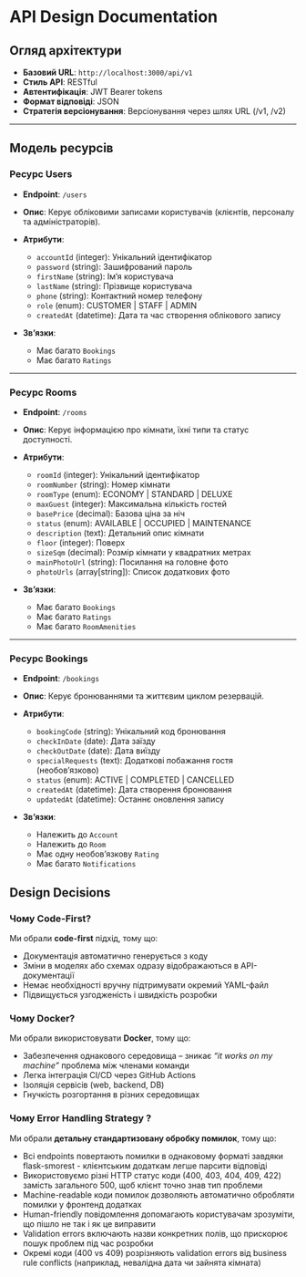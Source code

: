 # API Design Documentation

## Огляд архітектури
- **Базовий URL**: `http://localhost:3000/api/v1`
- **Стиль API**: RESTful
- **Автентифікація**: JWT Bearer tokens
- **Формат відповіді**: JSON
- **Стратегія версіонування**: Версіонування через шлях URL (/v1, /v2)

---

## Модель ресурсів

### Ресурс Users
- **Endpoint**: `/users`
- **Опис**: Керує обліковими записами користувачів (клієнтів, персоналу та адміністраторів).

- **Атрибути**:
  - `accountId` (integer): Унікальний ідентифікатор
  - `password` (string): Зашифрований пароль
  - `firstName` (string): Ім’я користувача
  - `lastName` (string): Прізвище користувача
  - `phone` (string): Контактний номер телефону
  - `role` (enum): CUSTOMER | STAFF | ADMIN
  - `createdAt` (datetime): Дата та час створення облікового запису

- **Зв’язки**:
  - Має багато `Bookings`
  - Має багато `Ratings`

---

### Ресурс Rooms
- **Endpoint**: `/rooms`
- **Опис**: Керує інформацією про кімнати, їхні типи та статус доступності.

- **Атрибути**:
  - `roomId` (integer): Унікальний ідентифікатор
  - `roomNumber` (string): Номер кімнати
  - `roomType` (enum): ECONOMY | STANDARD | DELUXE
  - `maxGuest` (integer): Максимальна кількість гостей
  - `basePrice` (decimal): Базова ціна за ніч
  - `status` (enum): AVAILABLE | OCCUPIED | MAINTENANCE
  - `description` (text): Детальний опис кімнати
  - `floor` (integer): Поверх
  - `sizeSqm` (decimal): Розмір кімнати у квадратних метрах
  - `mainPhotoUrl` (string): Посилання на головне фото
  - `photoUrls` (array[string]): Список додаткових фото

- **Зв’язки**:
  - Має багато `Bookings`
  - Має багато `Ratings`
  - Має багато `RoomAmenities`

---

### Ресурс Bookings
- **Endpoint**: `/bookings`
- **Опис**: Керує бронюваннями та життєвим циклом резервацій.

- **Атрибути**:
  - `bookingCode` (string): Унікальний код бронювання
  - `checkInDate` (date): Дата заїзду
  - `checkOutDate` (date): Дата виїзду
  - `specialRequests` (text): Додаткові побажання гостя (необов’язково)
  - `status` (enum): ACTIVE | COMPLETED | CANCELLED
  - `createdAt` (datetime): Дата створення бронювання
  - `updatedAt` (datetime): Останнє оновлення запису

- **Зв’язки**:
  - Належить до `Account` 
  - Належить до `Room`
  - Має одну необов’язкову `Rating`
  - Має багато `Notifications`

## Design Decisions

### Чому Code-First?
Ми обрали **code-first** підхід, тому що:  
- Документація автоматично генерується з коду
- Зміни в моделях або схемах одразу відображаються в API-документації
- Немає необхідності вручну підтримувати окремий YAML-файл
- Підвищується узгодженість і швидкість розробки

### Чому  Docker?
Ми обрали використовувати **Docker**, тому що:
- Забезпечення однакового середовища – зникає *“it works on my machine”* проблема між членами команди
- Легка інтеграція CI/CD через GitHub Actions
- Ізоляція сервісів (web, backend, DB)
- Гнучкість розгортання в різних середовищах

### Чому Error Handling Strategy ?  
Ми обрали **детальну стандартизовану обробку помилок**, тому що:  
-  Всі endpoints повертають помилки в однаковому форматі завдяки flask-smorest - клієнтським додаткам легше парсити відповіді  
- Використовуємо різні HTTP статус коди (400, 403, 404, 409, 422) замість загального 500, щоб клієнт точно знав тип проблеми  
-  Machine-readable коди помилок дозволяють автоматично обробляти помилки у фронтенд додатках  
- Human-friendly повідомлення допомагають користувачам зрозуміти, що пішло не так і як це виправити  
-  Validation errors включають назви конкретних полів, що прискорює пошук проблем під час розробки  
-  Окремі коди (400 vs 409) розрізняють validation errors від business rule conflicts (наприклад, невалідна дата чи зайнята кімната)  
